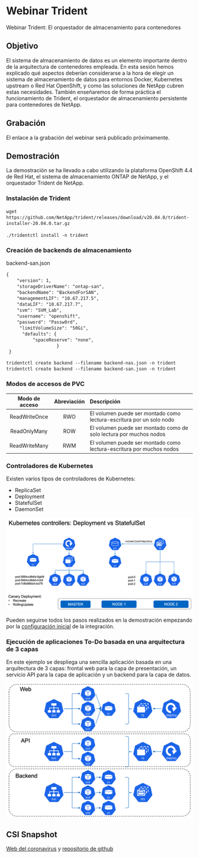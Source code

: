 # Webinar Trident
Webinar Trident: El orquestador de almacenamiento para contenedores

## Objetivo
El sistema de almacenamiento de datos es un elemento importante dentro de la arquitectura de contenedores empleada. En esta sesión hemos explicado qué aspectos deberían considerarse a la hora de elegir un sistema de almacenamiento de datos para entornos Docker, Kubernetes upstream o Red Hat OpenShift, y como las soluciones de NetApp cubren estas necesidades. También enseñaremos de forma práctica el funcionamiento de Trident, el orquestador de almacenamiento persistente para contenedores de NetApp.

## Grabación
El enlace a la grabación del webinar será publicado próximamente.

## Demostración
La demostración se ha llevado a cabo utilizando la plataforma OpenShift 4.4 de Red Hat, el sistema de almacenamiento ONTAP de NetApp, y el orquestador Trident de NetApp.

### Instalación de Trident

```shell
wget https://github.com/NetApp/trident/releases/download/v20.04.0/trident-installer-20.04.0.tar.gz

./tridentctl install -n trident
```

### Creación de backends de almacenamiento

backend-san.json
```shell
{
    "version": 1,
    "storageDriverName": "ontap-san",
    "backendName": "BackendForSAN",
    "managementLIF": "10.67.217.5",
    "dataLIF": "10.67.217.7",
    "svm": "SVM_Lab",
    "username": "openshift",
    "password": "Passw0rd",
     "limitVolumeSize": "50Gi",
      "defaults": {
          "spaceReserve": "none",
                   }
 }
```

```shell
tridentctl create backend --filename backend-nas.json -n trident
tridentctl create backend --filename backend-san.json -n trident
```

### Modos de accesos de PVC

| Modo de acceso | Abreviación | Descripción |
| :-------------: |:-----------:| :-----------|
| ReadWriteOnce | RWO | El volumen puede ser montado como lectura-escritura por un solo nodo |
| ReadOnlyMany  | ROW | El volumen puede ser montado como de solo lectura por muchos nodos   |
| ReadWriteMany | RWM | El volumen puede ser montado como lectura-escritura por muchos nodos |

### Controladores de Kubernetes

Existen varios tipos de controladores de Kubernetes:
- ReplicaSet
- Deployment
- StatefulSet
- DaemonSet

<img src="3_k8s_controllers/images/deployment_vs_statefulset.png">

Pueden seguirse todos los pasos realizados en la demostración empezando por la [configuración inicial](1_setup/setup.md) de la integración.

### Ejecución de aplicaciones To-Do basada en una arquitectura de 3 capas

En este ejemplo se despliega una sencilla aplicación basada en una arquitectura de 3 capas: frontal web para la capa de presentación, un servicio API para la capa de aplicación y un backend para la capa de datos.

<img src="3_k8s_controllers/images/ToDo_app_3tier_architecture.png">

## CSI Snapshot

[Web del coronavirus](https://www.arcgis.com/apps/opsdashboard/index.html#/bda7594740fd40299423467b48e9ecf6) y [repositorio de github](https://github.com/CSSEGISandData/COVID-19.git)


